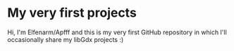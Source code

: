 # My very first projects
Hi, I'm Elfenarm/Apfff and this is my very first GitHub repository in which I'll occasionally share my libGdx projects :)
